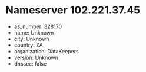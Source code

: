 # Nameserver 102.221.37.45

* as_number: 328170
* name: Unknown
* city: Unknown
* country: ZA
* organization: DataKeepers
* version: Unknown
* dnssec: false
